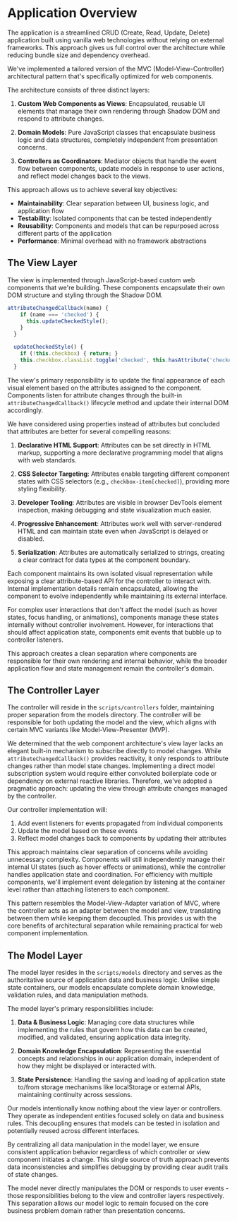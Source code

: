 # Application Overview

The application is a streamlined CRUD (Create, Read, Update, Delete) application built using vanilla web technologies without relying on external frameworks. This approach gives us full control over the architecture while reducing bundle size and dependency overhead.

We've implemented a tailored version of the MVC (Model-View-Controller) architectural pattern that's specifically optimized for web components. 

The architecture consists of three distinct layers:

1. **Custom Web Components as Views**: Encapsulated, reusable UI elements that manage their own rendering through Shadow DOM and respond to attribute changes.

2. **Domain Models**: Pure JavaScript classes that encapsulate business logic and data structures, completely independent from presentation concerns.

3. **Controllers as Coordinators**: Mediator objects that handle the event flow between components, update models in response to user actions, and reflect model changes back to the views.

This approach allows us to achieve several key objectives:

- **Maintainability**: Clear separation between UI, business logic, and application flow
- **Testability**: Isolated components that can be tested independently
- **Reusability**: Components and models that can be repurposed across different parts of the application
- **Performance**: Minimal overhead with no framework abstractions


## The View Layer

The view is implemented through JavaScript-based custom web components that we're building. These components encapsulate their own DOM structure and styling through the Shadow DOM.

```javascript
attributeChangedCallback(name) {
    if (name === 'checked') {
      this.updateCheckedStyle();
    }
  }

  updateCheckedStyle() {
    if (!this.checkbox) { return; }
    this.checkbox.classList.toggle('checked', this.hasAttribute('checked'));
  }
```

The view's primary responsibility is to update the final appearance of each visual element based on the attributes assigned to the component. Components listen for attribute changes through the built-in `attributeChangedCallback()` lifecycle method and update their internal DOM accordingly.

We have considered using properties instead of attributes but concluded that attributes are better for several compelling reasons:

1. **Declarative HTML Support**: Attributes can be set directly in HTML markup, supporting a more declarative programming model that aligns with web standards.

2. **CSS Selector Targeting**: Attributes enable targeting different component states with CSS selectors (e.g., `checkbox-item[checked]`), providing more styling flexibility.

3. **Developer Tooling**: Attributes are visible in browser DevTools element inspection, making debugging and state visualization much easier.

4. **Progressive Enhancement**: Attributes work well with server-rendered HTML and can maintain state even when JavaScript is delayed or disabled.

5. **Serialization**: Attributes are automatically serialized to strings, creating a clear contract for data types at the component boundary.

Each component maintains its own isolated visual representation while exposing a clear attribute-based API for the controller to interact with. Internal implementation details remain encapsulated, allowing the component to evolve independently while maintaining its external interface.

For complex user interactions that don't affect the model (such as hover states, focus handling, or animations), components manage these states internally without controller involvement. However, for interactions that should affect application state, components emit events that bubble up to controller listeners.

This approach creates a clean separation where components are responsible for their own rendering and internal behavior, while the broader application flow and state management remain the controller's domain.


## The Controller Layer

The controller will reside in the `scripts/controllers` folder, maintaining proper separation from the models directory. The controller will be responsible for both updating the model and the view, which aligns with certain MVC variants like Model-View-Presenter (MVP).

We determined that the web component architecture's view layer lacks an elegant built-in mechanism to subscribe directly to model changes. While `attributeChangedCallback()` provides reactivity, it only responds to attribute changes rather than model state changes. Implementing a direct model subscription system would require either convoluted boilerplate code or dependency on external reactive libraries. Therefore, we've adopted a pragmatic approach: updating the view through attribute changes managed by the controller.

Our controller implementation will:

1. Add event listeners for events propagated from individual components
2. Update the model based on these events
3. Reflect model changes back to components by updating their attributes

This approach maintains clear separation of concerns while avoiding unnecessary complexity. Components will still independently manage their internal UI states (such as hover effects or animations), while the controller handles application state and coordination. For efficiency with multiple components, we'll implement event delegation by listening at the container level rather than attaching listeners to each component.

This pattern resembles the Model-View-Adapter variation of MVC, where the controller acts as an adapter between the model and view, translating between them while keeping them decoupled. This provides us with the core benefits of architectural separation while remaining practical for web component implementation.

## The Model Layer

The model layer resides in the `scripts/models` directory and serves as the authoritative source of application data and business logic. Unlike simple state containers, our models encapsulate complete domain knowledge, validation rules, and data manipulation methods.

The model layer's primary responsibilities include:

1. **Data & Business Logic**: Managing core data structures while implementing the rules that govern how this data can be created, modified, and validated, ensuring application data integrity.

2. **Domain Knowledge Encapsulation**: Representing the essential concepts and relationships in our application domain, independent of how they might be displayed or interacted with.

3. **State Persistence**: Handling the saving and loading of application state to/from storage mechanisms like localStorage or external APIs, maintaining continuity across sessions.

Our models intentionally know nothing about the view layer or controllers. They operate as independent entities focused solely on data and business rules. This decoupling ensures that models can be tested in isolation and potentially reused across different interfaces.

By centralizing all data manipulation in the model layer, we ensure consistent application behavior regardless of which controller or view component initiates a change. This single source of truth approach prevents data inconsistencies and simplifies debugging by providing clear audit trails of state changes.

The model never directly manipulates the DOM or responds to user events - those responsibilities belong to the view and controller layers respectively. This separation allows our model logic to remain focused on the core business problem domain rather than presentation concerns.

